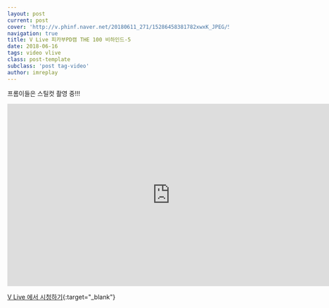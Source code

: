 ```yaml
---
layout: post
current: post
cover: 'http://v.phinf.naver.net/20180611_271/15286458381782xwxK_JPEG/5785e5f6-6cc5-11e8-8b3f-28b4484d5a8e_10.jpg'
navigation: true
title: V Live 피카부PD캠 THE 100 비하인드-5
date: 2018-06-16
tags: video vlive
class: post-template
subclass: 'post tag-video'
author: imreplay
---
```


프롬이들은 스틸컷 촬영 중!!!

<iframe src='http://www.vlive.tv/embed/75106?autoPlay=false' frameborder='no' scrolling='no' marginwidth='0' marginheight='0' WIDTH='740' HEIGHT='416' allowfullscreen></iframe>

[V Live 에서 시청하기](http://www.vlive.tv/video/75106){:target="_blank"}
